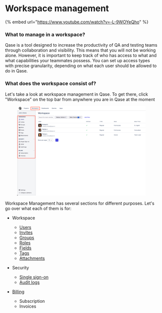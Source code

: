 # Workspace management



{% embed url="https://www.youtube.com/watch?v=-L-9WOYeQho" %}

### What to manage in a workspace?

Qase is a tool designed to increase the productivity of QA and testing teams through collaboration and visibility. This means that you will not be working alone. However, it is important to keep track of who has access to what and what capabilities your teammates possess. You can set up access types with precise granularity, depending on what each user should be allowed to do in Qase.



### What does the workspace consist of?

Let's take a look at workspace management in Qase. To get there, click "Workspace" on the top bar from anywhere you are in Qase at the moment

<figure><img src="../../.gitbook/assets/31917.png" alt="" width="563"><figcaption></figcaption></figure>

Workspace Management has several sections for different purposes. Let's go over what each of them is for:

*   Workspace

    * [Users](users.md)
    * [Invites](invites.md)
    * [Groups](groups.md)
    * [Roles](roles.md)
    * [Fields](custom-fields.md)
    * [Tags](tags.md)
    * [Attachments](attachments.md)


*   Security

    * [Single sign-on](../sso-saml-instructions/)
    * [Audit logs](audit-logs.md)


* [Billing](../subscriptions/)
  * Subscription
  * Invoices

